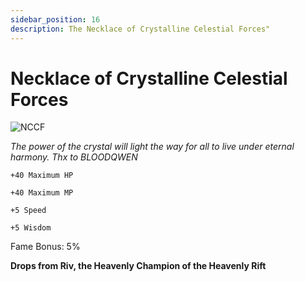 ```yaml
---
sidebar_position: 16
description: The Necklace of Crystalline Celestial Forces"
---
```


# Necklace of Crystalline Celestial Forces

![NCCF](http://i.imgur.com/S6JMLpv.png)

<i>The power of the crystal will light the way for all to live under eternal harmony. Thx to BLOODQWEN</i>

    +40 Maximum HP
    
    +40 Maximum MP
    
    +5 Speed
    
    +5 Wisdom
    
Fame Bonus: 5%

**Drops from Riv, the Heavenly Champion of the Heavenly Rift**
